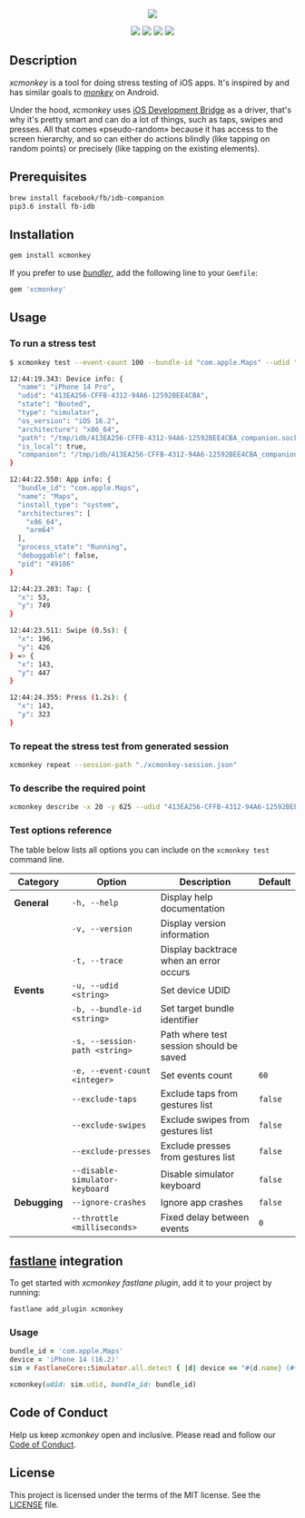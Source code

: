 <p align="center">
  <img src="/assets/images/xcmonkey.png"/>
</p>

<p align="center">
  <a href="https://github.com/alteral/xcmonkey/actions"><img src="https://github.com/alteral/xcmonkey/actions/workflows/test.yml/badge.svg" /></a>
  <a href="https://sonarcloud.io/summary/new_code?id=alteral_xcmonkey"><img src="https://sonarcloud.io/api/project_badges/measure?project=alteral_xcmonkey&metric=coverage" /></a>
  <a href="https://rubygems.org/gems/xcmonkey"><img src="https://img.shields.io/gem/v/xcmonkey.svg?style=flat" /></a>
  <a href="/LICENSE"><img src="https://img.shields.io/badge/license-MIT-green.svg?style=flat" /></a>
</p>

## Description

*xcmonkey* is a tool for doing stress testing of iOS apps. It's inspired by and has similar goals to [*monkey*](https://developer.android.com/studio/test/monkey) on Android.

Under the hood, *xcmonkey* uses [iOS Development Bridge](https://fbidb.io/) as a driver, that's why it's pretty smart and can do a lot of things, such as taps, swipes and presses. All that comes «pseudo-random» because it has access to the screen hierarchy, and so can either do actions blindly (like tapping on random points) or precisely (like tapping on the existing elements).

## Prerequisites

```bash
brew install facebook/fb/idb-companion
pip3.6 install fb-idb
```

## Installation

```bash
gem install xcmonkey
```

If you prefer to use [*bundler*](https://bundler.io/), add the following line to your `Gemfile`:

```ruby
gem 'xcmonkey'
```

## Usage

### To run a stress test

```bash
$ xcmonkey test --event-count 100 --bundle-id "com.apple.Maps" --udid "413EA256-CFFB-4312-94A6-12592BEE4CBA"

12:44:19.343: Device info: {
  "name": "iPhone 14 Pro",
  "udid": "413EA256-CFFB-4312-94A6-12592BEE4CBA",
  "state": "Booted",
  "type": "simulator",
  "os_version": "iOS 16.2",
  "architecture": "x86_64",
  "path": "/tmp/idb/413EA256-CFFB-4312-94A6-12592BEE4CBA_companion.sock",
  "is_local": true,
  "companion": "/tmp/idb/413EA256-CFFB-4312-94A6-12592BEE4CBA_companion.sock"
}

12:44:22.550: App info: {
  "bundle_id": "com.apple.Maps",
  "name": "Maps",
  "install_type": "system",
  "architectures": [
    "x86_64",
    "arm64"
  ],
  "process_state": "Running",
  "debuggable": false,
  "pid": "49186"
}

12:44:23.203: Tap: {
  "x": 53,
  "y": 749
}

12:44:23.511: Swipe (0.5s): {
  "x": 196,
  "y": 426
} => {
  "x": 143,
  "y": 447
}

12:44:24.355: Press (1.2s): {
  "x": 143,
  "y": 323
}
```

### To repeat the stress test from generated session

```bash
xcmonkey repeat --session-path "./xcmonkey-session.json"
```

### To describe the required point

```bash
xcmonkey describe -x 20 -y 625 --udid "413EA256-CFFB-4312-94A6-12592BEE4CBA"
```

### Test options reference

The table below lists all options you can include on the `xcmonkey test` command line.

| Category | Option | Description | Default |
| --- | --- | --- | --- |
| **General** | `-h, --help` | Display help documentation | |
| | `-v, --version` | Display version information | |
| | `-t, --trace` | Display backtrace when an error occurs | |
| **Events** | `-u, --udid <string>` | Set device UDID | |
| | `-b, --bundle-id <string>` | Set target bundle identifier | |
| | `-s, --session-path <string>` | Path where test session should be saved | |
| | `-e, --event-count <integer>` | Set events count | `60` |
| | `--exclude-taps` | Exclude taps from gestures list | `false` |
| | `--exclude-swipes` | Exclude swipes from gestures list | `false` |
| | `--exclude-presses` | Exclude presses from gestures list | `false` |
| | `--disable-simulator-keyboard` | Disable simulator keyboard | `false` |
| **Debugging** | `--ignore-crashes` | Ignore app crashes | `false` |
| | `--throttle <milliseconds>` | Fixed delay between events | `0` |

## [fastlane](https://github.com/fastlane/fastlane) integration

To get started with *xcmonkey fastlane plugin*, add it to your project by running:

```bash
fastlane add_plugin xcmonkey
```

### Usage

```ruby
bundle_id = 'com.apple.Maps'
device = 'iPhone 14 (16.2)'
sim = FastlaneCore::Simulator.all.detect { |d| device == "#{d.name} (#{d.os_version})") }

xcmonkey(udid: sim.udid, bundle_id: bundle_id)
```

## Code of Conduct

Help us keep *xcmonkey* open and inclusive. Please read and follow our [Code of Conduct](CODE_OF_CONDUCT.md).

## License

This project is licensed under the terms of the MIT license. See the [LICENSE](LICENSE) file.
